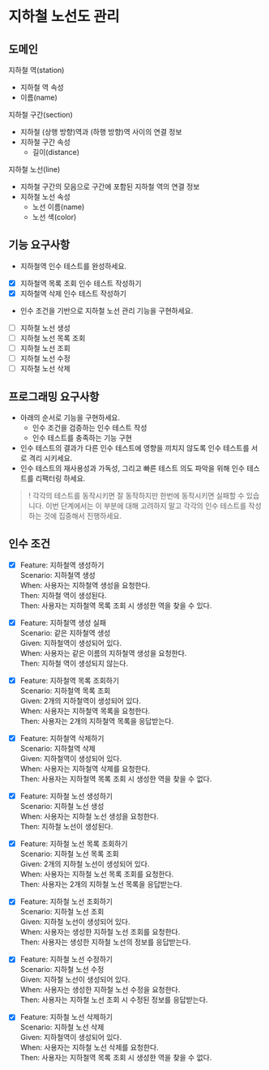 # 지하철 노선도 관리
## 도메인
지하철 역(station)
- 지하철 역 속성
- 이름(name)  

지하철 구간(section)
- 지하철 (상행 방향)역과 (하행 방향)역 사이의 연결 정보
- 지하철 구간 속성
    - 길이(distance)  
    
지하철 노선(line)
- 지하철 구간의 모음으로 구간에 포함된 지하철 역의 연결 정보
- 지하철 노선 속성
    - 노선 이름(name)
    - 노선 색(color)
    
## 기능 요구사항
- 지하철역 인수 테스트를 완성하세요.
- [x] 지하철역 목록 조회 인수 테스트 작성하기
- [x] 지하철역 삭제 인수 테스트 작성하기
- 인수 조건을 기반으로 지하철 노선 관리 기능을 구현하세요.
- [ ] 지하철 노선 생성
- [ ] 지하철 노선 목록 조회
- [ ] 지하철 노선 조회
- [ ] 지하철 노선 수정
- [ ] 지하철 노선 삭제

## 프로그래밍 요구사항
- 아래의 순서로 기능을 구현하세요.
    - 인수 조건을 검증하는 인수 테스트 작성
    - 인수 테스트를 충족하는 기능 구현
- 인수 테스트의 결과가 다른 인수 테스트에 영향을 끼치지 않도록 인수 테스트를 서로 격리 시키세요.
- 인수 테스트의 재사용성과 가독성, 그리고 빠른 테스트 의도 파악을 위해 인수 테스트를 리팩터링 하세요.
> ! 각각의 테스트를 동작시키면 잘 동작하지만 한번에 동작시키면 실패할 수 있습니다. 이번 단계에서는 이 부분에 대해 고려하지 말고 각각의 인수 테스트를 작성하는 것에 집중해서 진행하세요.

## 인수 조건
- [x] Feature: 지하철역 생성하기  
    Scenario: 지하철역 생성    
    When: 사용자는 지하철역 생성을 요청한다.   
    Then: 지하철 역이 생성된다.  
    Then: 사용자는 지하철역 목록 조회 시 생성한 역을 찾을 수 있다.

- [x] Feature: 지하철역 생성 실패  
    Scenario: 같은 지하철역 생성  
    Given: 지하철역이 생성되어 있다.  
    When: 사용자는 같은 이름의 지하철역 생성을 요청한다.      
    Then: 지하철 역이 생성되지 않는다.  
    
- [x] Feature: 지하철역 목록 조회하기  
    Scenario: 지하철역 목록 조회  
    Given: 2개의 지하철역이 생성되어 있다.  
    When: 사용자는 지하철역 목록을 요청한다.  
    Then: 사용자는 2개의 지하철역 목록을 응답받는다.
    
- [x] Feature: 지하철역 삭제하기  
    Scenario: 지하철역 삭제  
    Given: 지하철역이 생성되어 있다.  
    When: 사용자는 지하철역 삭제를 요청한다.  
    Then: 사용자는 지하철역 목록 조회 시 생성한 역을 찾을 수 없다.
    
- [x] Feature: 지하철 노선 생성하기  
    Scenario: 지하철 노선 생성    
    When: 사용자는 지하철 노선 생성을 요청한다.  
    Then: 지하철 노선이 생성된다.  

- [X] Feature: 지하철 노선 목록 조회하기  
    Scenario: 지하철 노선 목록 조회  
    Given: 2개의 지하철 노선이 생성되어 있다.  
    When: 사용자는 지하철 노선 목록 조회를 요청한다.  
    Then: 사용자는 2개의 지하철 노선 목록을 응답받는다.  

- [x] Feature: 지하철 노선 조회하기  
    Scenario: 지하철 노선 조회  
    Given: 지하철 노선이 생성되어 있다.  
    When: 사용자는 생성한 지하철 노선 조회를 요청한다.  
    Then: 사용자는 생성한 지하철 노선의 정보를 응답받는다.  
    
- [x] Feature: 지하철 노선 수정하기  
    Scenario: 지하철 노선 수정   
    Given: 지하철 노선이 생성되어 있다.  
    When: 사용자는 생성한 지하철 노선 수정을 요청한다.  
    Then: 사용자는 지하철 노선 조회 시 수정된 정보를 응답받는다.
    
- [x] Feature: 지하철 노선 삭제하기  
    Scenario: 지하철 노선 삭제  
    Given: 지하철역이 생성되어 있다.  
    When: 사용자는 지하철 노선 삭제를 요청한다.  
    Then: 사용자는 지하철역 목록 조회 시 생성한 역을 찾을 수 없다.